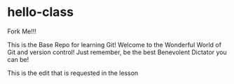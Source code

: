 # hello-class
Fork Me!!!

This is the Base Repo for learning Git! Welcome to the Wonderful World of Git and version control! Just remember, be the best Benevolent Dictator you can be!

This is the edit that is requested in the lesson 
